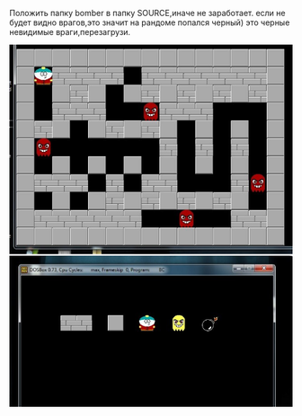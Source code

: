Положить папку bomber в папку SOURCE,иначе не заработает.
если не будет видно врагов,это значит на рандоме попался черный) это черные невидимые враги,перезагрузи.

![Alt text](./1.jpg?raw=true "Title")
![Alt text](./2.jpg?raw=true "Title")
